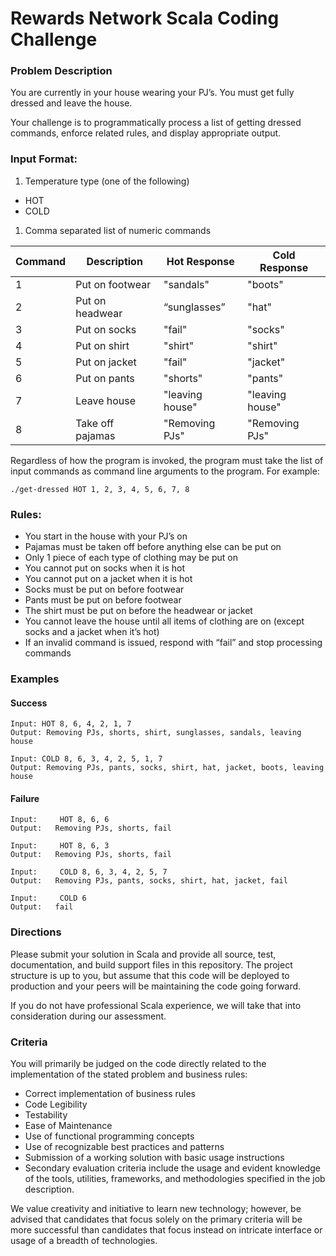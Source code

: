 # Rewards Network Scala Coding Challenge

### Problem Description
You are currently in your house wearing your PJ’s. You must get fully dressed and leave the house.

Your challenge is to programmatically process a list of getting dressed commands, enforce related rules, and display appropriate output.

### Input Format:
1. Temperature type (one of the following)
* HOT
* COLD

1. Comma separated list of numeric commands

| Command | Description | Hot Response | Cold Response |
| ------ | ------ | ------ | ------ |
| 1 | Put on footwear | "sandals" | "boots" |
| 2 | Put on headwear | “sunglasses” | "hat" |
| 3 | Put on socks | "fail"  | "socks" |
| 4 | Put on shirt | "shirt" | "shirt" |
| 5 | Put on jacket | "fail" | "jacket" |
| 6 | Put on pants | "shorts" | "pants" |
| 7 | Leave house | "leaving house" | "leaving house" |
| 8 | Take off pajamas | "Removing PJs" | "Removing PJs" |

Regardless of how the program is invoked, the program must take the list of input commands as command line arguments to the program.  For example:

```
./get-dressed HOT 1, 2, 3, 4, 5, 6, 7, 8
```

### Rules:
* You start in the house with your PJ’s on
* Pajamas must be taken off before anything else can be put on
* Only 1 piece of each type of clothing may be put on
* You cannot put on socks when it is hot
* You cannot put on a jacket when it is hot
* Socks must be put on before footwear
* Pants must be put on before footwear
* The shirt must be put on before the headwear or jacket
* You cannot leave the house until all items of clothing are on (except socks and a jacket when it’s hot)
* If an invalid command is issued, respond with “fail” and stop processing commands


### Examples

#### Success
```
Input: HOT 8, 6, 4, 2, 1, 7
Output: Removing PJs, shorts, shirt, sunglasses, sandals, leaving house
```
```
Input: COLD 8, 6, 3, 4, 2, 5, 1, 7
Output: Removing PJs, pants, socks, shirt, hat, jacket, boots, leaving house
```

#### Failure
```
Input:     HOT 8, 6, 6
Output:   Removing PJs, shorts, fail
```
```
Input:     HOT 8, 6, 3
Output:   Removing PJs, shorts, fail
```
```
Input:     COLD 8, 6, 3, 4, 2, 5, 7
Output:   Removing PJs, pants, socks, shirt, hat, jacket, fail
```
```
Input:     COLD 6
Output:   fail
```

### Directions
Please submit your solution in Scala and provide all source, test, documentation, and build support files in this repository. 
The project structure is up to you, but assume that this code will be deployed to production and your peers will be maintaining the code going forward.

If you do not have professional Scala experience, we will take that into consideration during our assessment. 

### Criteria
You will primarily be judged on the code directly related to the implementation of the stated problem and business rules:

* Correct implementation of business rules
* Code Legibility
* Testability
* Ease of Maintenance
* Use of functional programming concepts
* Use of recognizable best practices and patterns
* Submission of a working solution with basic usage instructions
* Secondary evaluation criteria include the usage and evident knowledge of the tools, utilities, frameworks, and methodologies specified in the job description.

We value creativity and initiative to learn new technology; however, be advised that candidates that focus solely on the primary criteria will be more successful than candidates that focus instead on intricate interface or usage of a breadth of technologies.
